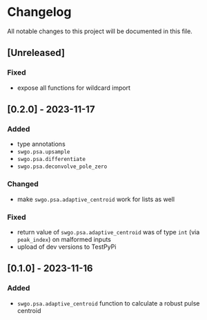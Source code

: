 # Changelog

All notable changes to this project will be documented in this file.

## [Unreleased]

### Fixed

- expose all functions for wildcard import

## [0.2.0] - 2023-11-17

### Added

- type annotations
- `swgo.psa.upsample`
- `swgo.psa.differentiate`
- `swgo.psa.deconvolve_pole_zero`

### Changed

- make `swgo.psa.adaptive_centroid` work for lists as well

### Fixed

- return value of `swgo.psa.adaptive_centroid` was of type `int` (via `peak_index`) on malformed inputs
- upload of dev versions to TestPyPi

## [0.1.0] - 2023-11-16

### Added

- `swgo.psa.adaptive_centroid` function to calculate a robust pulse centroid
